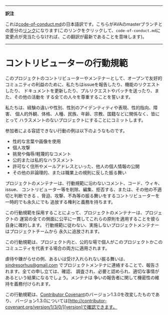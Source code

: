 ___
**訳注**

これは[code-of-conduct.md](https://github.com/avajs/ava/blob/master/code-of-conduct.md)の日本語訳です。こちらがAVAのmasterブランチとの差分の[リンク](https://github.com/avajs/ava/compare/93af8d8d2cb48fe0d2c4ede3c92964a295f60cb6...master#diff-d3030a18b089fdb1fbfabf6e75e4aef0)になります(このリンクをクリックして、`code-of-conduct.md`に変更点が見当たらなければ、この翻訳が最新であることを意味します)。
___

# コントリビューターの行動規範

このプロジェクトのコントリビューターやメンテナーとして、オープンで友好的
コミュニティの利益のために、私たちはissueを報告したり、機能のリクエストしたり、
ドキュメントを更新したり、プルリクエストやパッチを送ったり、また、その他の活動を
する全ての人々を尊重することを誓います。

私たちは、経験の違いや性別、性別のアイデンティティや表現、性的指向、障害、
個人的外観、体格、人種、民族、年齢、宗教、国籍などに関係なく、皆にとって
ハラスメントのないプロジェクトにすることにコミットします。


参加者による容認できない行動の例は以下のようなものです。


* 性的な言葉や画像を使用
* 個人攻撃
* 挑発や侮辱/軽蔑的なコメント
* 公的または私的なハラスメント
* 許可なく住所やメールアドレスといった、他人の個人情報の公開
* その他の非論理的、または職業上の規則に反した振る舞い

プロジェクトのメンテナーは、行動規範に沿わないコメント、コード、ウィキ、issue、
コントリビューター等を削除、編集、拒否する、または、その他の不適切と判断できる
、脅迫、攻撃、不為等の振る舞いをするコントリビューターを一時的でも永久にでも
追放する権利と義務を持ちます。

この行動規範を採用することによって、プロジェクトのメンテナーは、プロジェクトの
運営の全ての側面に公平に一貫してこれらの原則を適用することを彼ら自身に確約します。
行動規範に従わない、実施しないプロジェクトメンテナーはプロジェクトチームから
永久に追放されます。

この行動規範は、プロジェクト内と、公的な場で個人がこのプロジェクトかこの
コミュニティを代表する場合の両方に適用されます。

虐待や嫌がらせの例、あるいは受け入れられない振る舞いは、sindresorhus@gmail.com
でプロジェクトメンテナに連絡することで、報告されます。全ての申し立ては、確認、
調査され、必要と認められ、適切な事情があるという結果になるでしょう。メンテナは
争いの報告者に関して機密性の維持を義務付けられます。



この行動規範は、[Contributor Covenant][homepage]のバージョン1.3.0を改変したものであり、
バージョン1.3.0については[http://contributor-covenant.org/version/1/3/0/][version]で確認できます。


[homepage]: http://contributor-covenant.org
[version]: http://contributor-covenant.org/version/1/3/0/
